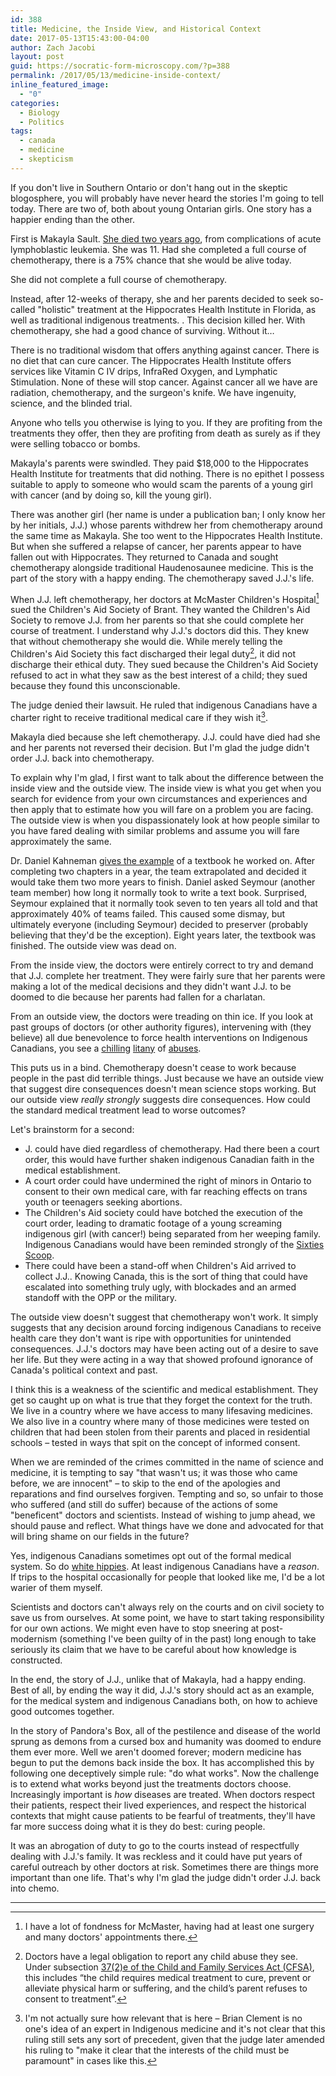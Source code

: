 ```yaml
---
id: 388
title: Medicine, the Inside View, and Historical Context
date: 2017-05-13T15:43:00-04:00
author: Zach Jacobi
layout: post
guid: https://socratic-form-microscopy.com/?p=388
permalink: /2017/05/13/medicine-inside-context/
inline_featured_image:
  - "0"
categories:
  - Biology
  - Politics
tags:
  - canada
  - medicine
  - skepticism
---
```


If you don't live in Southern Ontario or don't hang out in the skeptic blogosphere, you will probably have never heard the stories I'm going to tell today. There are two of, both about young Ontarian girls. One story has a happier ending than the other.

First is Makayla Sault. <a href="http://www.cbc.ca/news/indigenous/makayla-sault-girl-who-refused-chemo-for-leukemia-dies-1.2829885">She died two years ago</a>, from complications of acute lymphoblastic leukemia. She was 11. Had she completed a full course of chemotherapy, there is a 75% chance that she would be alive today.

She did not complete a full course of chemotherapy.

Instead, after 12-weeks of therapy, she and her parents decided to seek so-called "holistic" treatment at the Hippocrates Health Institute in Florida, as well as traditional indigenous treatments. . This decision killed her. With chemotherapy, she had a good chance of surviving. Without it…

There is no traditional wisdom that offers anything against cancer. There is no diet that can cure cancer. The Hippocrates Health Institute offers services like Vitamin C IV drips, InfraRed Oxygen, and Lymphatic Stimulation. None of these will stop cancer. Against cancer all we have are radiation, chemotherapy, and the surgeon's knife. We have ingenuity, science, and the blinded trial.

Anyone who tells you otherwise is lying to you. If they are profiting from the treatments they offer, then they are profiting from death as surely as if they were selling tobacco or bombs.

Makayla's parents were swindled. They paid $18,000 to the Hippocrates Health Institute for treatments that did nothing. There is no epithet I possess suitable to apply to someone who would scam the parents of a young girl with cancer (and by doing so, kill the young girl).

There was another girl (her name is under a publication ban; I only know her by her initials, J.J.) whose parents withdrew her from chemotherapy around the same time as Makayla. She too went to the Hippocrates Health Institute. But when she suffered a relapse of cancer, her parents appear to have fallen out with Hippocrates. They returned to Canada and sought chemotherapy alongside traditional Haudenosaunee medicine. This is the part of the story with a happy ending. The chemotherapy saved J.J.'s life.

When J.J. left chemotherapy, her doctors at McMaster Children's Hospital[^1] sued the Children's Aid Society of Brant. They wanted the Children's Aid Society to remove J.J. from her parents so that she could complete her course of treatment. I understand why J.J.'s doctors did this. They knew that without chemotherapy she would die. While merely telling the Children's Aid Society this fact discharged their legal duty[^2], it did not discharge their ethical duty. They sued because the Children's Aid Society refused to act in what they saw as the best interest of a child; they sued because they found this unconscionable.

The judge denied their lawsuit. He ruled that indigenous Canadians have a charter right to receive traditional medical care if they wish it[^3].

Makayla died because she left chemotherapy. J.J. could have died had she and her parents not reversed their decision. But I'm glad the judge didn't order J.J. back into chemotherapy.

To explain why I'm glad, I first want to talk about the difference between the inside view and the outside view. The inside view is what you get when you search for evidence from your own circumstances and experiences and then apply that to estimate how you will fare on a problem you are facing. The outside view is when you dispassionately look at how people similar to you have fared dealing with similar problems and assume you will fare approximately the same.

Dr. Daniel Kahneman <a href="http://www.mckinsey.com/business-functions/strategy-and-corporate-finance/our-insights/daniel-kahneman-beware-the-inside-view">gives the example</a> of a textbook he worked on. After completing two chapters in a year, the team extrapolated and decided it would take them two more years to finish. Daniel asked Seymour (another team member) how long it normally took to write a text book. Surprised, Seymour explained that it normally took seven to ten years all told and that approximately 40% of teams failed. This caused some dismay, but ultimately everyone (including Seymour) decided to preserver (probably believing that they'd be the exception). Eight years later, the textbook was finished. The outside view was dead on.

From the inside view, the doctors were entirely correct to try and demand that J.J. complete her treatment. They were fairly sure that her parents were making a lot of the medical decisions and they didn't want J.J. to be doomed to die because her parents had fallen for a charlatan.

From an outside view, the doctors were treading on thin ice. If you look at past groups of doctors (or other authority figures), intervening with (they believe) all due benevolence to force health interventions on Indigenous Canadians, you see a <a href="https://en.wikipedia.org/wiki/Compulsory_sterilization_in_Canada#Policy">chilling</a> <a href="http://news.nationalpost.com/news/canada/saskatoon-health-region-apologizes-after-aboriginal-women-felt-pressured-by-staff-to-have-tubes-tied">litany</a> of <a href="http://www.cbc.ca/news/politics/aboriginal-children-used-in-medical-tests-commissioner-says-1.1318150">abuses</a>.

This puts us in a bind. Chemotherapy doesn't cease to work because people in the past did terrible things. Just because we have an outside view that suggest dire consequences doesn't mean science stops working. But our outside view <em>really strongly</em> suggests dire consequences. How could the standard medical treatment lead to worse outcomes?

Let's brainstorm for a second:

<ul>
 	<li>J. could have died regardless of chemotherapy. Had there been a court order, this would have further shaken indigenous Canadian faith in the medical establishment.</li>
 	<li>A court order could have undermined the right of minors in Ontario to consent to their own medical care, with far reaching effects on trans youth or teenagers seeking abortions.</li>
 	<li>The Children's Aid society could have botched the execution of the court order, leading to dramatic footage of a young screaming indigenous girl (with cancer!) being separated from her weeping family. Indigenous Canadians would have been reminded strongly of the <a href="https://en.wikipedia.org/wiki/Sixties_Scoop">Sixties Scoop</a>.</li>
 	<li>There could have been a stand-off when Children's Aid arrived to collect J.J.. Knowing Canada, this is the sort of thing that could have escalated into something truly ugly, with blockades and an armed standoff with the OPP or the military.</li>
</ul>
The outside view doesn't suggest that chemotherapy won't work. It simply suggests that any decision around forcing indigenous Canadians to receive health care they don't want is ripe with opportunities for unintended consequences. J.J.'s doctors may have been acting out of a desire to save her life. But they were acting in a way that showed profound ignorance of Canada's political context and past.

I think this is a weakness of the scientific and medical establishment. They get so caught up on what is true that they forget the context for the truth. We live in a country where we have access to many lifesaving medicines. We also live in a country where many of those medicines were tested on children that had been stolen from their parents and placed in residential schools – tested in ways that spit on the concept of informed consent.

When we are reminded of the crimes committed in the name of science and medicine, it is tempting to say "that wasn't us; it was those who came before, we are innocent" – to skip to the end of the apologies and reparations and find ourselves forgiven. Tempting and so, so unfair to those who suffered (and still do suffer) because of the actions of some "beneficent" doctors and scientists. Instead of wishing to jump ahead, we should pause and reflect. What things have we done and advocated for that will bring shame on our fields in the future?

Yes, indigenous Canadians sometimes opt out of the formal medical system. So do <a href="http://globalnews.ca/news/2783980/judge-to-sentence-alberta-parents-whose-son-died-from-meningitis/">white hippies</a>. At least indigenous Canadians have a <em>reason</em>. If trips to the hospital occasionally for people that looked like me, I'd be a lot warier of them myself.

Scientists and doctors can't always rely on the courts and on civil society to save us from ourselves. At some point, we have to start taking responsibility for our own actions. We might even have to stop sneering at post-modernism (something I've been guilty of in the past) long enough to take seriously its claim that we have to be careful about how knowledge is constructed.

In the end, the story of J.J., unlike that of Makayla, had a happy ending. Best of all, by ending the way it did, J.J.'s story should act as an example, for the medical system and indigenous Canadians both, on how to achieve good outcomes together.

In the story of Pandora's Box, all of the pestilence and disease of the world sprung as demons from a cursed box and humanity was doomed to endure them ever more. Well we aren't doomed forever; modern medicine has begun to put the demons back inside the box. It has accomplished this by following one deceptively simple rule: "do what works". Now the challenge is to extend what works beyond just the treatments doctors choose. Increasingly important is <em>how</em> diseases are treated. When doctors respect their patients, respect their lived experiences, and respect the historical contexts that might cause patients to be fearful of treatments, they'll have far more success doing what it is they do best: curing people.

It was an abrogation of duty to go to the courts instead of respectfully dealing with J.J.'s family. It was reckless and it could have put years of careful outreach by other doctors at risk. Sometimes there are things more important than one life. That's why I'm glad the judge didn't order J.J. back into chemo.

<hr class="post-end" />

[^1]: I have a lot of fondness for McMaster, having had at least one surgery and many doctors' appointments there.
[^2]: Doctors have a legal obligation to report any child abuse they see. Under subsection <a href="http://canliiconnects.org/en/commentaries/37105">37(2)e of the Child and Family Services Act (CFSA)</a>, this includes “the child requires medical treatment to cure, prevent or alleviate physical harm or suffering, and the child’s parent refuses to consent to treatment”.
[^3]: I'm not actually sure how relevant that is here – Brian Clement is no one's idea of an expert in Indigenous medicine and it's not clear that this ruling still sets any sort of precedent, given that the judge later amended his ruling to "make it clear that the interests of the child must be paramount" in cases like this.
